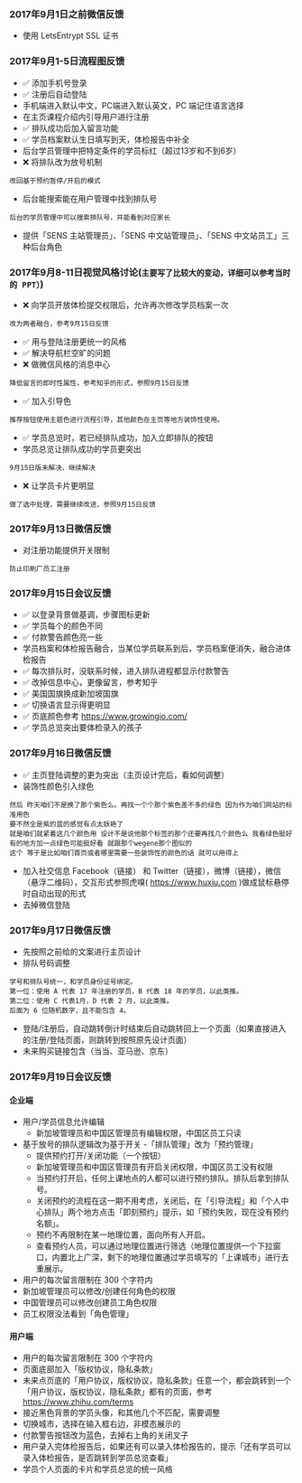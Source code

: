 ### 2017年9月1日之前微信反馈
- 使用 LetsEntrypt SSL 证书

### 2017年9月1-5日流程图反馈
- ✅ 添加手机号登录
- ✅ 注册后自动登陆
- 手机端进入默认中文，PC端进入默认英文，PC 端记住语言选择
- 在主页课程介绍内引导用户进行注册
- ✅ 排队成功后加入留言功能
- ✅ 学员档案默认生日填写到天，体检报告中补全
- 后台学员管理中把特定条件的学员标红（超过13岁和不到6岁）
-  ❌ 将排队改为放号机制
```
改回基于预约暂停/开启的模式
```
- 后台能搜索能在用户管理中找到排队号
```
后台的学员管理中可以搜索排队号，并能看到对应家长
```
- 提供「SENS 主站管理员」、「SENS 中文站管理员」、「SENS 中文站员工」三种后台角色

### 2017年9月8-11日视觉风格讨论(`主要写了比较大的变动，详细可以参考当时的 PPT）`)
- ❌ 向学员开放体检提交权限后，允许再次修改学员档案一次
```
改为两者融合，参考9月15日反馈
```
- ✅ 用与登陆注册更统一的风格
- ✅ 解决导航栏空旷的问题
- ❌ 做微信风格的消息中心
```
降低留言的即时性属性，参考知乎的形式，参照9月15日反馈
```
- ✅ 加入引导色
```
推荐按钮使用主题色进行流程引导，其他颜色在主页等地方装饰性使用。
```
- ✅ 学员总览时，若已经排队成功，加入立即排队的按钮
- 学员总览让排队成功的学员更突出
```
9月15日版未解决，继续解决
```
- ❌ 让学员卡片更明显
```
做了选中处理，需要继续改进，参照9月15日反馈
```

### 2017年9月13日微信反馈
- 对注册功能提供开关限制
```
防止印刷厂员工注册
```

### 2017年9月15日会议反馈
- ✅ 以登录背景做基调，步骤图标更新
- ✅ 学员每个的颜色不同
- ✅ 付款警告颜色亮一些
- 学员档案和体检报告融合，当某位学员联系到后，学员档案便消失，融合进体检报告
- ✅ 每次排队时，没联系时候，进入排队进程都显示付款警告
- ✅ 改掉信息中心，更像留言，参考知乎
- ✅ 美国国旗换成新加坡国旗
- ✅ 切换语言显示得更明显
- ✅ 页底颜色参考 https://www.growingio.com/
- ✅ 学员总览突出要体检录入的孩子

### 2017年9月16日微信反馈
- ✅ 主页登陆调整的更为突出（主页设计完后，看如何调整）
- 装饰性颜色引入绿色
```
然后 昨天咱们不是换了那个紫色么。再找一个个那个紫色差不多的绿色 因为作为咱们网站的标准用色
要不然全是紫的蓝的感觉有点太妖艳了
就是咱们就紧着这几个颜色用 设计不是说他那个标签的那个还要再找几个颜色么 我看绿色挺好
有的地方加一点绿色可能挺好看 就跟那个wegene那个图似的
这个 等于是比如咱们首页或者哪里需要一些装饰性的颜色的话 就可以用得上
```
- 加入社交信息 Facebook（链接） 和 Twitter（链接），微博（链接），微信（悬浮二维码），交互形式参照虎嗅( https://www.huxiu.com )做成鼠标悬停时自动出现的形式
- 去掉微信登陆

### 2017年9月17日微信反馈

- 先按照之前给的文案进行主页设计
- 排队号码调整
```
学号和排队号统一，和学员身份证号绑定。
第一位：使用 A 代表 17 年注册的学员，B 代表 18 年的学员，以此类推。
第二位：使用 C 代表1月，D 代表 2 月，以此类推。
后面为 6 位随机数字，且不能包含 4。
```
- 登陆/注册后，自动跳转倒计时结束后自动跳转回上一个页面（如果直接进入的注册/登陆页面，则跳转到按照原先设计页面）
- 未来购买链接包含（当当、亚马逊、京东）

### 2017年9月19日会议反馈

#### 企业端
- 用户/学员信息允许编辑
    - 新加坡管理员和中国区管理员有编辑权限，中国区员工只读
- 基于放号的排队逻辑改为基于开关
    -「排队管理」改为「预约管理」
    - 提供预约打开/关闭功能（一个按钮）
    - 新加坡管理员和中国区管理员有开启关闭权限，中国区员工没有权限
    - 当预约打开后，任何上课地点的人都可以进行预约排队。排队后拿到排队号。
    - 关闭预约的流程在这一期不用考虑，关闭后，在「引导流程」和「个人中心排队」两个地方点击「即刻预约」提示，如「预约失败，现在没有预约名额」。
    - 预约不再限制在某一地理位置，面向所有人开启。
    - 查看预约人员，可以通过地理位置进行筛选（地理位置提供一个下拉窗口，内置北上广深，剩下的地理位置通过学员填写的「上课城市」进行去重展示。
- 用户的每次留言限制在 300 个字符内
- 新加坡管理员可以修改/创建任何角色的权限
- 中国管理员可以修改创建员工角色权限
- 员工权限没法看到「角色管理」

#### 用户端

- 用户的每次留言限制在 300 个字符内
- 页面底部加入「版权协议，隐私条款」
- 未来点页底的「用户协议，版权协议，隐私条款」任意一个，都会跳转到一个「用户协议，版权协议，隐私条款」都有的页面，参考 https://www.zhihu.com/terms
- 接近黑色背景的学员头像，和其他几个不匹配，需要调整
- 切换城市，选择在输入框右边，非模态展示的
- 付款警告按钮改为蓝色，去掉右上角的关闭叉子
- 用户录入完体检报告后，如果还有可以录入体检报告的，提示「还有学员可以录入体检报告，是否跳转到学员总览查看」
- 学员个人页面的卡片和学员总览的统一风格


